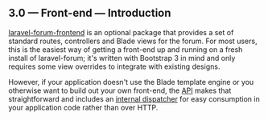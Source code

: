 ## 3.0 — Front-end — Introduction

[laravel-forum-frontend](https://github.com/Riari/laravel-forum-frontend) is an optional package that provides a set of standard routes, controllers and Blade views for the forum. For most users, this is the easiest way of getting a front-end up and running on a fresh install of laravel-forum; it's written with Bootstrap 3 in mind and only requires some view overrides to integrate with existing designs.

However, if your application doesn't use the Blade template engine or you otherwise want to build out your own front-end, the [API](3.0/api/introduction.md) makes that straightforward and includes an [internal dispatcher](3.0/api/internal-dispatching.md) for easy consumption in your application code rather than over HTTP.
